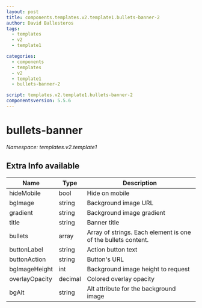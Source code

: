 ```yaml
---
layout: post
title: components.templates.v2.template1.bullets-banner-2
author: David Ballesteros
tags:
  - templates
  - v2
  - template1

categories:
  - components
  - templates
  - v2
  - template1
  - bullets-banner-2

script: templates.v2.template1.bullets-banner-2
componentsversion: 5.5.6
---
```

# bullets-banner

*Namespace: templates.v2.template1*

## Extra Info available

| Name | Type | Description |
| --- | --- | --- |
| hideMobile | bool | Hide on mobile |
| bgImage | string | Background image URL |
| gradient | string | Background image gradient |
| title | string | Banner title |
| bullets | array | Array of strings. Each element is one of the bullets content. |
| buttonLabel | string | Action button text |
| buttonAction | string | Button's URL |
| bgImageHeight | int | Background image height to request |
| overlayOpacity | decimal | Colored overlay opacity |
| bgAlt | string | Alt attribute for the background image |
